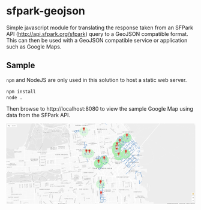 # sfpark-geojson

Simple javascript module for translating the response taken from an SFPark API (http://api.sfpark.org/sfpark) query to a GeoJSON compatible format. This can then be used with a GeoJSON compatible
service or application such as Google Maps.

## Sample

`npm` and NodeJS are only used in this solution to host a static web server.

```
npm install
node .
```

Then browse to http://localhost:8080 to view the sample Google Map using data from the SFPark API.

![Sample Google Map](assets/sample.png)
